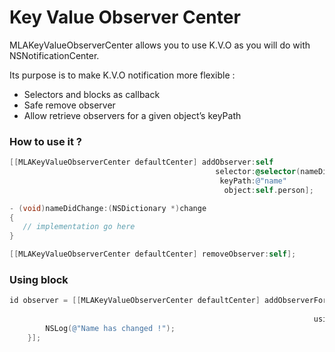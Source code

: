 Key Value Observer Center
================

MLAKeyValueObserverCenter allows you to use K.V.O as you will do with NSNotificationCenter.

Its purpose is to make K.V.O notification more flexible :
* Selectors and blocks as callback
* Safe remove observer
* Allow retrieve observers for a given object’s keyPath

### How to use it ?

```objective-c
[[MLAKeyValueObserverCenter defaultCenter] addObserver:self 
                                              selector:@selector(nameDidChange:) 
                                               keyPath:@"name" 
                                                object:self.person];
```


```objective-c
- (void)nameDidChange:(NSDictionary *)change
{
   // implementation go here
}
```

```objective-c
[[MLAKeyValueObserverCenter defaultCenter] removeObserver:self];
```

### Using block 

```objective-c
id observer = [[MLAKeyValueObserverCenter defaultCenter] addObserverForKeyPath:@"name" 
                                                                        object:self.person 
                                                                    usingBlock:^(NSDictionary *changes) {
        NSLog(@"Name has changed !");
    }];
```






